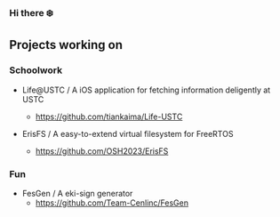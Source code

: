 ### Hi there ❄️

## Projects working on

### Schoolwork

* Life@USTC / A iOS application for fetching information deligently at USTC
  * https://github.com/tiankaima/Life-USTC

* ErisFS / A easy-to-extend virtual filesystem for FreeRTOS
  * https://github.com/OSH2023/ErisFS
    
### Fun

* FesGen / A eki-sign generator
  * https://github.com/Team-Cenlinc/FesGen
